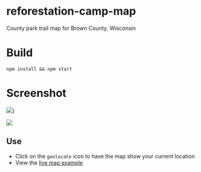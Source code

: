 # reforestation-camp-map
County park trail map for Brown County, Wisconsin 

# Build

`npm install && npm start`

# Screenshot

![](https://cl.ly/0a2K081O3y2J/download/Screen%20Recording%202016-12-25%20at%2009.04%20PM.gif))

![](https://cl.ly/370S2V0f0l38/download/Image%202016-12-25%20at%209.03.36%20PM.png)


## Use

* Click on the `geolocate` icon to have the map show your current location
* View the [live map example](http://bl.ocks.org/ryanbaumann/raw/8fee54a62b06b872ca7ac39e1f63ddc6/fb10962a9f1d05ec574a3364475d34144f3671bd/#13/44.6667/-88.0813)

